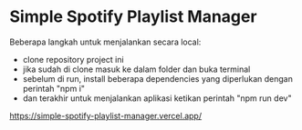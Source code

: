 # Simple Spotify Playlist Manager

Beberapa langkah untuk menjalankan secara local:

- clone repository project ini
- jika sudah di clone masuk ke dalam folder dan buka terminal
- sebelum di run, install beberapa dependencies yang diperlukan dengan perintah "npm i"
- dan terakhir untuk menjalankan aplikasi ketikan perintah "npm run dev"

https://simple-spotify-playlist-manager.vercel.app/

